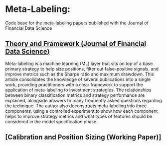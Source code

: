 # Meta-Labeling:

Code base for the meta-labeling papers published with the Journal of Financial Data Science

## [Theory and Framework (Journal of Financial Data Science)](https://jfds.pm-research.com/content/early/2022/06/23/jfds.2022.1.098)

Meta-labeling is a machine learning (ML) layer that sits on top of a base primary strategy to help size positions, filter out false-positive signals, and improve metrics such as the Sharpe ratio and maximum drawdown. This article consolidates the knowledge of several publications into a single work, providing practitioners with a clear framework to support the application of meta-labeling to investment strategies. The relationships between binary classification metrics and strategy performance are explained, alongside answers to many frequently asked questions regarding the technique. The author also deconstructs meta-labeling into three components, using a controlled experiment to show how each component helps to improve strategy metrics and what types of features should be considered in the model specification phase.

## [Calibration and Position Sizing (Working Paper)]
